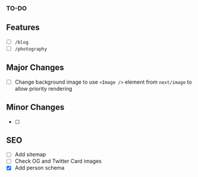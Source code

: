 ### TO-DO

## Features

- [ ] `/blog`
- [ ] `/photography`

## Major Changes

- [ ] Change background image to use `<Image />` element from `next/image` to allow priority rendering

## Minor Changes

- [ ]

## SEO

- [ ] Add sitemap
- [ ] Check OG and Twitter Card images
- [x] Add person schema

